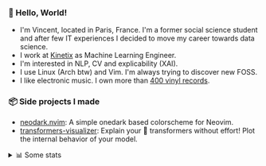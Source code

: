### 👋 Hello, World!

- I'm Vincent, located in Paris, France. I'm a former social science student and after few IT experiences I decided to move my career towards data science.
- I work at <a href="https://www.kinetix.tech/">Kinetix<a/> as Machine Learning Engineer.
- I'm interested in NLP, CV and explicability (XAI).
- I use Linux (Arch btw) and Vim. I'm always trying to discover new FOSS.
- I like electronic music. I own more than <a href="https://www.discogs.com/user/Voigt_Kampff/collection">400 vinyl records<a/>.

### 📦 Side projects I made
  
- [neodark.nvim](https://github.com/VDuchauffour/neodark.nvim): A simple onedark based colorscheme for Neovim.
- [transformers-visualizer](https://github.com/VDuchauffour/transformers-visualizer): Explain your 🤗 transformers without effort! Plot the internal behavior of your model. 

<details><summary>📊 Some stats</summary>  
  
<p align="center">
  <img alt="VDuchauffour's github stats" src="https://github-readme-stats.vercel.app/api?username=VDuchauffour&count_private=true&include_all_commits=true&show_icons=true&theme=react"/>
  <br />
  <img alt="VDuchauffour's streak stats" src="https://streak-stats.demolab.com?user=VDuchauffour&theme=react"/>
  <br />
  <img alt="VDuchauffour's language stats" src="https://github-readme-stats.vercel.app/api/top-langs/?username=VDuchauffour&count_private=true&include_all_commits=true&show_icons=true&layout=compact&theme=react"/>
  <!--   <br />
  <img alt="VDuchauffour's Wakatime stats" src="https://github-readme-stats.vercel.app/api/wakatime?username=VDuchauffour&theme=react"/> -->
</p>

#### 🧭 Wakatime stats
<!--START_SECTION:waka-->
![Code Time](http://img.shields.io/badge/Code%20Time-476%20hrs%2055%20mins-blue)

![Lines of code](https://img.shields.io/badge/From%20Hello%20World%20I%27ve%20Written-142.0%20thousand%20lines%20of%20code-blue)

**🐱 My GitHub Data** 

> 📦 18.1 kB Used in GitHub's Storage 
 > 
> 🏆 913 Contributions in the Year 2023
 > 
> 🚫 Not Opted to Hire
 > 
> 📜 6 Public Repositories 
 > 
> 🔑 2 Private Repositories 
 > 
**I'm an Early 🐤** 

```text
🌞 Morning                104 commits         █░░░░░░░░░░░░░░░░░░░░░░░░   05.10 % 
🌆 Daytime                1284 commits        ████████████████░░░░░░░░░   63.00 % 
🌃 Evening                546 commits         ███████░░░░░░░░░░░░░░░░░░   26.79 % 
🌙 Night                  104 commits         █░░░░░░░░░░░░░░░░░░░░░░░░   05.10 % 
```
📅 **I'm Most Productive on Monday** 

```text
Monday                   550 commits         ███████░░░░░░░░░░░░░░░░░░   26.99 % 
Tuesday                  178 commits         ██░░░░░░░░░░░░░░░░░░░░░░░   08.73 % 
Wednesday                327 commits         ████░░░░░░░░░░░░░░░░░░░░░   16.05 % 
Thursday                 468 commits         ██████░░░░░░░░░░░░░░░░░░░   22.96 % 
Friday                   400 commits         █████░░░░░░░░░░░░░░░░░░░░   19.63 % 
Saturday                 43 commits          █░░░░░░░░░░░░░░░░░░░░░░░░   02.11 % 
Sunday                   72 commits          █░░░░░░░░░░░░░░░░░░░░░░░░   03.53 % 
```


📊 **This Week I Spent My Time On** 

```text
💬 Programming Languages: 
Python                   14 hrs 9 mins       ███████████████░░░░░░░░░░   59.76 % 
YAML                     2 hrs 55 mins       ███░░░░░░░░░░░░░░░░░░░░░░   12.34 % 
Bash                     2 hrs 38 mins       ███░░░░░░░░░░░░░░░░░░░░░░   11.18 % 
Markdown                 1 hr 32 mins        ██░░░░░░░░░░░░░░░░░░░░░░░   06.50 % 
TOML                     52 mins             █░░░░░░░░░░░░░░░░░░░░░░░░   03.70 % 
```


 Last Updated on 12/03/2023 00:41:01 UTC
<!--END_SECTION:waka-->
</details>
